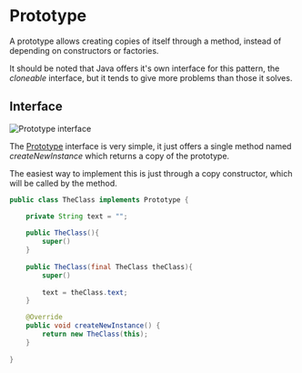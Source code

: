 # Prototype

A prototype allows creating copies of itself through a method, instead of depending on constructors or factories.
	
It should be noted that Java offers it's own interface for this pattern, the _cloneable_ interface, but it tends to give more problems than those it solves.
	
## Interface

![Prototype interface][prototype-class_tree]

The [Prototype][prototype] interface is very simple, it just offers a single method named _createNewInstance_ which returns a copy of the prototype.
	
The easiest way to implement this is just through a copy constructor, which will be called by the method.
	
```java
public class TheClass implements Prototype {

	private String text = "";
	
	public TheClass(){
		super()
	}
	
	public TheClass(final TheClass theClass){
		super()
		
		text = theClass.text;
	}

	@Override
	public void createNewInstance() {
		return new TheClass(this);
	}
	
}
```

[prototype]: ./apidocs/com/wandrell/pattern/prototype/Prototype.html
[prototype-class_tree]: ./images/prototype_class_tree.png